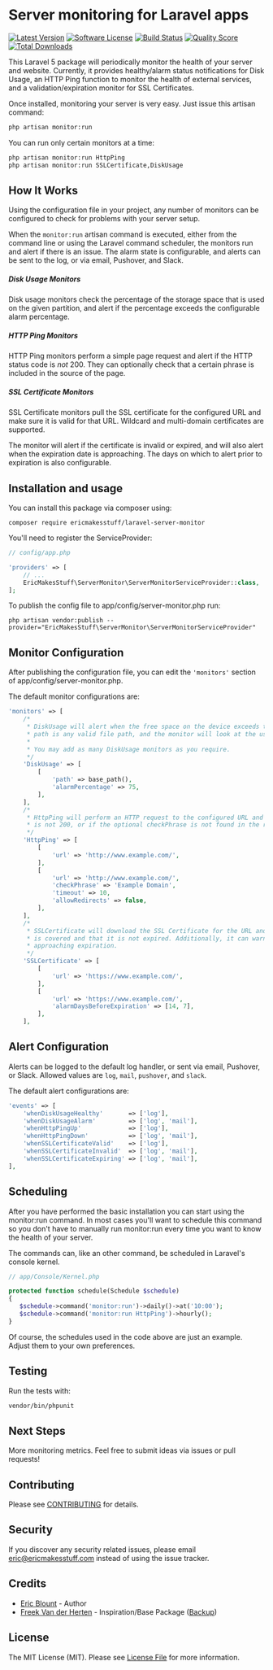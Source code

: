 # Server monitoring for Laravel apps

[![Latest Version](https://img.shields.io/github/release/ericmakesstuff/laravel-server-monitor.svg?style=flat-square)](https://github.com/ericmakesstuff/laravel-server-monitor/releases)
[![Software License](https://img.shields.io/badge/license-MIT-brightgreen.svg?style=flat-square)](LICENSE.md)
[![Build Status](https://img.shields.io/travis/ericmakesstuff/laravel-server-monitor/master.svg?style=flat-square)](https://travis-ci.org/ericmakesstuff/laravel-server-monitor)
[![Quality Score](https://img.shields.io/scrutinizer/g/ericmakesstuff/laravel-server-monitor.svg?style=flat-square)](https://scrutinizer-ci.com/g/ericmakesstuff/laravel-server-monitor)
[![Total Downloads](https://img.shields.io/packagist/dt/ericmakesstuff/laravel-server-monitor.svg?style=flat-square)](https://packagist.org/packages/ericmakesstuff/laravel-server-monitor)

This Laravel 5 package will periodically monitor the health of your server and website. Currently, it provides healthy/alarm status notifications for Disk Usage, an HTTP Ping function to monitor the health of external services, and a validation/expiration monitor for SSL Certificates.

Once installed, monitoring your server is very easy. Just issue this artisan command:

``` bash
php artisan monitor:run
```

You can run only certain monitors at a time:

``` bash
php artisan monitor:run HttpPing
php artisan monitor:run SSLCertificate,DiskUsage
```

## How It Works

Using the configuration file in your project, any number of monitors can be configured to check for problems with your server setup.

When the `monitor:run` artisan command is executed, either from the command line or using the Laravel command scheduler, the monitors run and
alert if there is an issue. The alarm state is configurable, and alerts can be sent to the log, or via email, Pushover, and Slack.

##### Disk Usage Monitors

Disk usage monitors check the percentage of the storage space that is used on the given partition, and alert if the percentage exceeds the configurable alarm percentage.

##### HTTP Ping Monitors

HTTP Ping monitors perform a simple page request and alert if the HTTP status code is _not_ 200. They can optionally check that a certain phrase is included in the source of the page.

##### SSL Certificate Monitors

SSL Certificate monitors pull the SSL certificate for the configured URL and make sure it is valid for that URL. Wildcard and multi-domain certificates are supported.

The monitor will alert if the certificate is invalid or expired, and will also alert when the expiration date is approaching. The days on which to alert prior to expiration is also configurable.

## Installation and usage

You can install this package via composer using:

`composer require ericmakesstuff/laravel-server-monitor`

You'll need to register the ServiceProvider:

```php
// config/app.php

'providers' => [
    // ...
    EricMakesStuff\ServerMonitor\ServerMonitorServiceProvider::class,
];
```

To publish the config file to app/config/server-monitor.php run:

`php artisan vendor:publish --provider="EricMakesStuff\ServerMonitor\ServerMonitorServiceProvider"`

## Monitor Configuration

After publishing the configuration file, you can edit the `'monitors'` section of app/config/server-monitor.php.

The default monitor configurations are:

```php
'monitors' => [
    /*
     * DiskUsage will alert when the free space on the device exceeds the alarmPercentage.
     * path is any valid file path, and the monitor will look at the usage of that disk partition.
     *
     * You may add as many DiskUsage monitors as you require.
     */
    'DiskUsage' => [
        [
            'path' => base_path(),
            'alarmPercentage' => 75,
        ],
    ],
    /*
     * HttpPing will perform an HTTP request to the configured URL and alert if the response code
     * is not 200, or if the optional checkPhrase is not found in the response.
     */
    'HttpPing' => [
        [
            'url' => 'http://www.example.com/',
        ],
        [
            'url' => 'http://www.example.com/',
            'checkPhrase' => 'Example Domain',
            'timeout' => 10,
            'allowRedirects' => false,
        ],
    ],
    /*
     * SSLCertificate will download the SSL Certificate for the URL and validate that the domain
     * is covered and that it is not expired. Additionally, it can warn when the certificate is
     * approaching expiration.
     */
    'SSLCertificate' => [
        [
            'url' => 'https://www.example.com/',
        ],
        [
            'url' => 'https://www.example.com/',
            'alarmDaysBeforeExpiration' => [14, 7],
        ],
    ],
```

## Alert Configuration

Alerts can be logged to the default log handler, or sent via email, Pushover, or Slack. Allowed values are `log`, `mail`, `pushover`, and `slack`.

The default alert configurations are:

```php
'events' => [
    'whenDiskUsageHealthy'       => ['log'],
    'whenDiskUsageAlarm'         => ['log', 'mail'],
    'whenHttpPingUp'             => ['log'],
    'whenHttpPingDown'           => ['log', 'mail'],
    'whenSSLCertificateValid'    => ['log'],
    'whenSSLCertificateInvalid'  => ['log', 'mail'],
    'whenSSLCertificateExpiring' => ['log', 'mail'],
],
```

## Scheduling

After you have performed the basic installation you can start using the monitor:run command. In most cases you'll want to schedule this command so you don't have to manually run monitor:run every time you want to know the health of your server.

The commands can, like an other command, be scheduled in Laravel's console kernel.

```php
// app/Console/Kernel.php

protected function schedule(Schedule $schedule)
{
   $schedule->command('monitor:run')->daily()->at('10:00');
   $schedule->command('monitor:run HttpPing')->hourly();
}
```

Of course, the schedules used in the code above are just an example. Adjust them to your own preferences.

## Testing

Run the tests with:

``` bash
vendor/bin/phpunit
```

## Next Steps

More monitoring metrics. Feel free to submit ideas via issues or pull requests!

## Contributing

Please see [CONTRIBUTING](CONTRIBUTING.md) for details.

## Security

If you discover any security related issues, please email eric@ericmakesstuff.com instead of using the issue tracker.

## Credits

- [Eric Blount](https://github.com/ericmakesstuff) - Author
- [Freek Van der Herten](https://github.com/freekmurze) - Inspiration/Base Package ([Backup](https://github.com/spatie/laravel-backup))

## License

The MIT License (MIT). Please see [License File](LICENSE.md) for more information.
